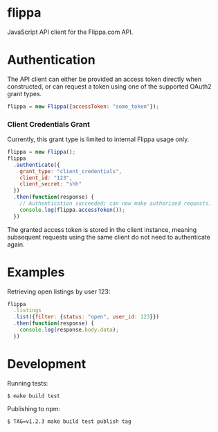 # flippa

JavaScript API client for the Flippa.com API.

# Authentication

The API client can either be provided an access token directly when
constructed, or can request a token using one of the supported OAuth2 grant
types.

```javascript
flippa = new Flippa({accessToken: "some_token"});
```

### Client Credentials Grant

Currently, this grant type is limited to internal Flippa usage only.

```javascript
flippa = new Flippa();
flippa
  .authenticate({
    grant_type: "client_credentials",
    client_id: "123",
    client_secret: "shh"
  })
  .then(function(response) {
    // Authentication succeeded; can now make authorized requests.
    console.log(flippa.accessToken());
  })
```

The granted access token is stored in the client instance, meaning subsequent
requests using the same client do not need to authenticate again.

# Examples

Retrieving open listings by user 123:

```javascript
flippa
  .listings
  .list({filter: {status: "open", user_id: 123}})
  .then(function(response) {
    console.log(response.body.data);
  })
```

# Development

Running tests:

```shell
$ make build test
```

Publishing to npm:

```shell
$ TAG=v1.2.3 make build test publish tag
```
